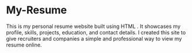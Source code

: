 # My-Resume
This is my personal resume website built using HTML . It showcases my profile, skills, projects, education, and contact details. I created this site to give recruiters and companies a simple and professional way to view my resume online.
